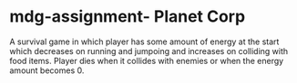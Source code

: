 # mdg-assignment- Planet Corp
A survival game in which player has some amount of energy at the start which decreases on running and jumpoing and increases on colliding with food items. Player dies when it collides with enemies or when the energy amount becomes 0.


